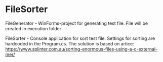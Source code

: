 # FileSorter

FileGenerator - WinForms-project for generating test file. File will be created in execution folder

FileSorter - Console application for sort test file. Settings for sorting are hardcoded in the Program.cs. The solution is based on artice: https://www.splinter.com.au/sorting-enormous-files-using-a-c-external-mer/
